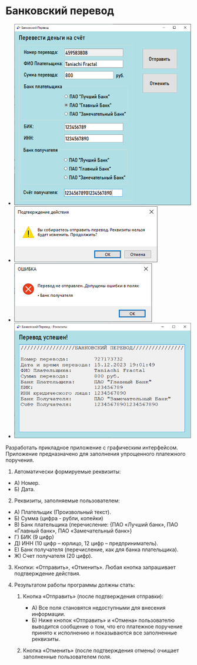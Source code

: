 # Банковский перевод

* ![Image alt](https://github.com/TaniachiFractal/CSexamPrep-BankTransfer/blob/master/bankTransfer_main.png)
* ![Image alt](https://github.com/TaniachiFractal/CSexamPrep-BankTransfer/blob/master/bankTransfer_confirm.png)
* ![Image alt](https://github.com/TaniachiFractal/CSexamPrep-BankTransfer/blob/master/bankTransfer_error.png)
* ![Image alt](https://github.com/TaniachiFractal/CSexamPrep-BankTransfer/blob/master/bankTransfer_receipt.png)


Разработать прикладное приложение с графическим интерфейсом. Приложение предназначено для заполнения упрощенного платежного поручения.

1. Автоматически формируемые реквизиты:
* А) Номер.
* Б) Дата.

2. Реквизиты, заполняемые пользователем:
* А) Плательщик (Произвольный текст).
* Б) Сумма (цифра - рубли, копейки)
* В) Банк плательщика (перечисление: {ПАО «Лучший банк», ПАО «Главный банк», ПАО «Замечательный банк»}
* Г) БИК (9 цифр)
* Д) ИНН (10 цифр – юрлицо, 12 цифр – предприниматель).
* Е) Банк получателя (перечисление, как для банка плательщика).
* Ж) Счет получателя (20 цифр).

3. Кнопки: «Отправить», «Отменить».
Любая кнопка запрашивает подтверждение действия.

4. Результатом работы программы должны стать:
	1) Кнопка «Отправить» (после подтверждения отправки):
		* А) Все поля становятся недоступными для внесения информации.
		* Б) Ниже кнопок «Отправить» и «Отмена» пользователю выводится сообщение о том, что его платежное поручение принято к исполнению и показываются все заполненные реквизиты.

	2) Кнопка «Отменить» (после подтверждения отмены) очищает заполненные пользователем поля.
